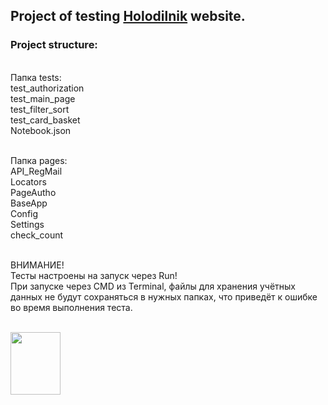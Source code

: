 ## Project of testing <a href = "https://samara.holodilnik.ru/" target="_blank">Holodilnik</a> website.
### Project structure:
<Html>
<br>Папка tests:
<br>test_authorization
<br>test_main_page
<br>test_filter_sort
<br>test_card_basket
<br>Notebook.json

<br>Папка pages:
<br>API_RegMail
<br>Locators
<br>PageAutho
<br>BaseApp
<br>Config
<br>Settings
<br>check_count


<br>ВНИМАНИЕ!
<br>Тесты настроены на запуск через Run!
<br>При запуске через CMD из Terminal, файлы для хранения учётных данных не будут сохраняться в нужных папках,
что приведёт к ошибке во время выполнения теста.








<br><img src="https://i.pinimg.com/564x/ff/cd/a1/ffcda1ddf83fe41924b1481d0ad1ccee.jpg" width="80" height="100">

  
  </Html>
